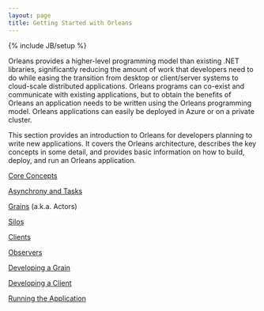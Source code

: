 ```yaml
---
layout: page
title: Getting Started with Orleans
---
```

{% include JB/setup %}

Orleans provides a higher-level programming model than existing .NET libraries, significantly reducing the amount of work that developers need to do while easing the transition from desktop or client/server systems to cloud-scale distributed applications. Orleans programs can co-exist and communicate with existing applications, but to obtain the benefits of Orleans an application needs to be written using the Orleans programming model. Orleans applications can easily be deployed in Azure or on a private cluster.

This section provides an introduction to Orleans for developers planning to write new applications. It covers the Orleans architecture, describes the key concepts in some detail, and provides basic information on how to build, deploy, and run an Orleans application.

[Core Concepts](Core-Concepts)

[Asynchrony and Tasks](Asynchrony-and-Tasks)

[Grains](Grains) (a.k.a. Actors)

[Silos](Silos)

[Clients](Clients)

[Observers](Observers)

[Developing a Grain](Developing-a-Grain)

[Developing a Client](Developing-a-Client)

[Running the Application](Running-the-Application)
